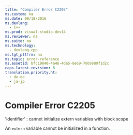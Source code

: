 ```yaml
---
title: "Compiler Error C2205"
ms.custom: na
ms.date: 09/18/2016
ms.devlang: 
  - C++
ms.prod: visual-studio-dev14
ms.reviewer: na
ms.suite: na
ms.technology: 
  - devlang-cpp
ms.tgt_pltfrm: na
ms.topic: error-reference
ms.assetid: bfc19840-4a48-4da5-8e69-7069989f1d2c
caps.latest.revision: 8
translation.priority.ht: 
  - de-de
  - ja-jp
---
```

# Compiler Error C2205
'identifier' : cannot initialize extern variables with block scope  
  
 An `extern` variable cannot be initialized in a function.